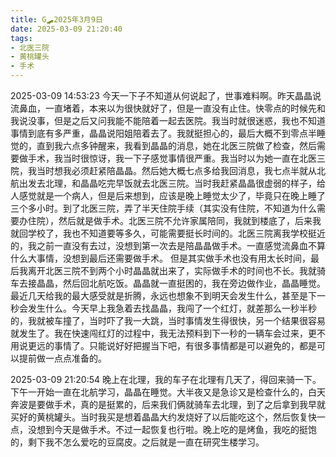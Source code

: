 ```yaml
---
title: G🛹2025年3月9日
date: 2025-03-09 21:20:40
tags:
- 北医三院
- 黄桃罐头
- 手术
---
```


2025-03-09 14:53:23
今天一下子不知道从何说起了，世事难料啊。昨天晶晶说流鼻血，一直堵着，本来以为很快就好了，但是一直没有止住。快零点的时候先和我说没事，但是之后又问我能不能陪着一起去医院。我当时就很迷惑，我也不知道事情到底有多严重，晶晶说阳姐陪着去了。我就挺担心的，最后大概不到零点半睡觉的，直到我六点多钟醒来，我看到晶晶的消息，她在北医三院做了检查，然后需要做手术，我当时很惊讶，我一下子感觉事情很严重。我当时以为她一直在北医三院，我当时想我必须赶紧陪晶晶。然后她大概七点多给我回消息，我七点半就从北航出发去北理，和晶晶吃完早饭就去北医三院。当时我赶紧晶晶很虚弱的样子，给人感觉就是一个病人，但是后来想到，应该是晚上睡觉太少了，毕竟只在晚上睡了三个多小时。到了北医三院，弄了半天住院手续（其实没有住院，不知道为什么需要办住院），然后就是做手术。北医三院不允许家属陪同，我就到楼底了，后来我就回学校了，我也不知道要等多久，可能需要挺长时间的。北医三院离我学校挺近的，我之前一直没有去过，没想到第一次去是陪晶晶做手术。一直感觉流鼻血不算什么大事情，没想到最后还需要做手术。
但是其实做手术也没有用太长时间，最后我离开北医三院不到两个小时晶晶就出来了，实际做手术的时间也不长。我就骑车去接晶晶，然后回北航吃饭。晶晶就一直挺困的，我在旁边做作业，晶晶睡觉。最近几天给我的最大感受就是折腾，永远也想象不到明天会发生什么，甚至是下一秒会发生什么。今天早上我急着去找晶晶，我闯了一个红灯，就差那么一秒半秒的，我就被车撞了，当时吓了我一大跳，当时事情发生得很快，另一个结果很容易就发生了。我在快速闯红灯的过程中，我无法预料到下一秒的一辆车会过来，更不用说更远的事情了。只能说好好把握当下吧，有很多事情都是可以避免的，都是可以提前做一点点准备的。

2025-03-09 21:20:54
晚上在北理，我的车子在北理有几天了，得回来骑一下。
下午一开始一直在北航学习，晶晶在睡觉。大半夜又是急诊又是检查什么的，白天奔波是要做手术，真的是挺累的，后来我们俩就骑车去北理，到了之后拿到我早就买好的黄桃罐头。当时我买是想着晶晶大约发烧好了以后能吃这个，然后恢复快一点，没想到今天是做手术。不过一起恢复也行啦。晚上吃的是烤鱼，我吃的挺饱的，剩下我不怎么爱吃的豆腐皮。之后就是一直在研究生楼学习。
